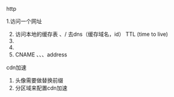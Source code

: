 http

1.访问一个网址

2. 访问本地的缓存表 、/ 去dns（缓存域名，id） TTL (time to live)   
3. ​
4. ​
5. CNAME 、、、address



cdn加速 

1. 头像需要做替换前缀 
2. 分区域来配置cdn加速